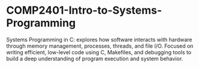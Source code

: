 # COMP2401-Intro-to-Systems-Programming
Systems Programming in C: explores how software interacts with hardware through memory management, processes, threads, and file I/O. Focused on writing efficient, low-level code using C, Makefiles, and debugging tools to build a deep understanding of program execution and system behavior.
